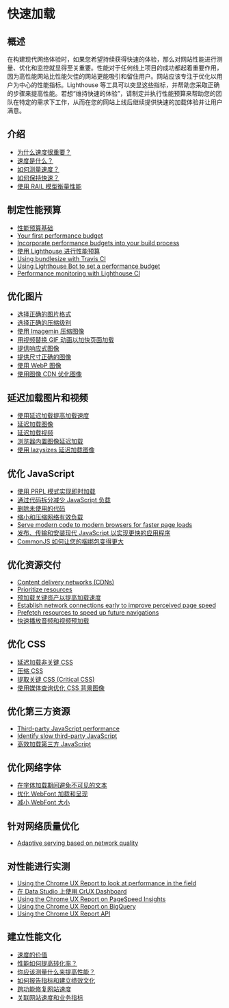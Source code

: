 # 快速加载

## 概述

在构建现代网络体验时，如果您希望持续获得快速的体验，那么对网站性能进行测量、优化和监控就显得至关重要。性能对于任何线上项目的成功都起着重要作用，因为高性能网站比性能欠佳的网站更能吸引和留住用户。网站应该专注于优化以用户为中心的性能指标。Lighthouse 等工具可以突显这些指标，并帮助您采取正确的步骤来提高性能。若想“维持快速的体验”，请制定并执行性能预算来帮助您的团队在特定的需求下工作，从而在您的网站上线后继续提供快速的加载体验并让用户满意。

## 介绍

- [为什么速度很重要？](./fast-load-time/why-speed-matters.md)
- [速度是什么？](./fast-load-time/what-is-speed.md)
- [如何测量速度？](./fast-load-time/how-to-measure-speed.md)
- [如何保持快速？](./fast-load-time/how-to-stay-fast.md)
- [使用 RAIL 模型衡量性能](./fast-load-time/rail.md)

## 制定性能预算

- [性能预算基础](./fast-load-time/performance-budgets-101.md)
- [Your first performance budget](./fast-load-time/your-first-performance-budget.md)
- [Incorporate performance budgets into your build process](./fast-load-time/incorporate-performance-budgets-into-your-build-tools.md)
- [使用 Lighthouse 进行性能预算](./fast-load-time/use-lighthouse-for-performance-budgets.md)
- [Using bundlesize with Travis CI](./fast-load-time/using-bundlesize-with-travis-ci.md)
- [Using Lighthouse Bot to set a performance budget](./fast-load-time/using-lighthouse-bot-to-set-a-performance-budget.md)
- [Performance monitoring with Lighthouse CI](./fast-load-time/lighthouse-ci.md)

## 优化图片

- [选择正确的图片格式](./fast-load-time/choose-the-right-image-format.md)
- [选择正确的压缩级别](./fast-load-time/compress-images.md)
- [使用 Imagemin 压缩图像](./fast-load-time/use-imagemin-to-compress-images.md)
- [用视频替换 GIF 动画以加快页面加载](./fast-load-time/replace-gifs-with-videos.md)
- [提供响应式图像](./fast-load-time/serve-responsive-images.md)
- [提供尺寸正确的图像](./fast-load-time/serve-images-with-correct-dimensions.md)
- [使用 WebP 图像](./fast-load-time/serve-images-webp.md)
- [使用图像 CDN 优化图像](./fast-load-time/image-cdns.md)

## 延迟加载图片和视频

- [使用延迟加载提高加载速度](./fast-load-time/lazy-loading.md)
- [延迟加载图像](./fast-load-time/lazy-loading-images.md)
- [延迟加载视频](./fast-load-time/lazy-loading-video.md)
- [浏览器内置图像延迟加载](./fast-load-time/browser-level-image-lazy-loading.md)
- [使用 lazysizes 延迟加载图像](./fast-load-time/use-lazysizes-to-lazyload-images.md)

## 优化 JavaScript

- [使用 PRPL 模式实现即时加载]()
- [通过代码拆分减少 JavaScript 负载]()
- [删除未使用的代码]()
- [缩小和压缩网络有效负载]()
- [Serve modern code to modern browsers for faster page loads]()
- [发布、传输和安装现代 JavaScript 以实现更快的应用程序]()
- [CommonJS 如何让您的捆绑包变得更大]()

## 优化资源交付

- [Content delivery networks (CDNs)]()
- [Prioritize resources]()
- [预加载关键资产以提高加载速度]()
- [Establish network connections early to improve perceived page speed]()
- [Prefetch resources to speed up future navigations]()
- [快速播放音频和视频预加载]()

## 优化 CSS

- [延迟加载非关键 CSS](./fast-load-time/defer-non-critical-css.md)
- [压缩 CSS](./fast-load-time/minify-css.md)
- [提取关键 CSS (Critical CSS)](./fast-load-time/extract-critical-css.md)
- [使用媒体查询优化 CSS 背景图像](./fast-load-time/optimize-css-background-images-with-media-queries.md)

## 优化第三方资源

- [Third-party JavaScript performance]()
- [Identify slow third-party JavaScript]()
- [高效加载第三方 JavaScript]()

## 优化网络字体

- [在字体加载期间避免不可见的文本]()
- [优化 WebFont 加载和呈现]()
- [减小 WebFont 大小]()

## 针对网络质量优化

- [Adaptive serving based on network quality]()

## 对性能进行实测

- [Using the Chrome UX Report to look at performance in the field]()
- [在 Data Studio 上使用 CrUX Dashboard]()
- [Using the Chrome UX Report on PageSpeed Insights]()
- [Using the Chrome UX Report on BigQuery]()
- [Using the Chrome UX Report API]()

## 建立性能文化

- [速度的价值](fast-load-time/value-of-speed.md)
- [性能如何提高转化率？](fast-load-time/how-can-performance-improve-conversion.md)
- [你应该测量什么来提高性能？](fast-load-time/what-should-you-measure-to-improve-performance.md)
- [如何报告指标和建立绩效文化](fast-load-time/how-to-report-metrics.md)
- [跨功能修复网站速度](fast-load-time/fixing-website-speed-cross-functionally.md)
- [关联网站速度和业务指标](fast-load-time/site-speed-and-business-metrics.md)
